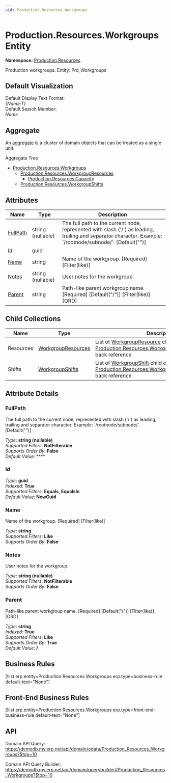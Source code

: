 ```yaml
---
uid: Production.Resources.Workgroups
---
```

# Production.Resources.Workgroups Entity

**Namespace:** [Production.Resources](Production.Resources.md)  

Production workgroups. Entity: Prd_Workgroups

## Default Visualization
Default Display Text Format:  
_{Name:T}_  
Default Search Member:  
_Name_  

## Aggregate
An [aggregate](https://docs.erp.net/tech/advanced/concepts/aggregates.html) is a cluster of domain objects that can be treated as a single unit.  

Aggregate Tree  
* [Production.Resources.Workgroups](Production.Resources.Workgroups.md)  
  * [Production.Resources.WorkgroupResources](Production.Resources.WorkgroupResources.md)  
    * [Production.Resources.Capacity](Production.Resources.Capacity.md)  
  * [Production.Resources.WorkgroupShifts](Production.Resources.WorkgroupShifts.md)  

## Attributes

| Name | Type | Description |
| ---- | ---- | --- |
| [FullPath](Production.Resources.Workgroups.md#fullpath) | string (nullable) | The full path to the current node, represented with slash ('/') as leading, trailing and separator character. Example: '/rootnode/subnode/'. [Default("")] 
| [Id](Production.Resources.Workgroups.md#id) | guid |  
| [Name](Production.Resources.Workgroups.md#name) | string | Name of the workgroup. [Required] [Filter(like)] 
| [Notes](Production.Resources.Workgroups.md#notes) | string (nullable) | User notes for the workgroup. 
| [Parent](Production.Resources.Workgroups.md#parent) | string | Path-like parent workgroup name. [Required] [Default("/")] [Filter(like)] [ORD] 

## Child Collections

| Name | Type | Description |
| ---- | ---- | --- |
| Resources | [WorkgroupResources](Production.Resources.WorkgroupResources.md) | List of [WorkgroupResource](Production.Resources.WorkgroupResources.md) child objects, based on the [Production.Resources.WorkgroupResource.Workgroup](Production.Resources.WorkgroupResources.md#workgroup) back reference 
| Shifts | [WorkgroupShifts](Production.Resources.WorkgroupShifts.md) | List of [WorkgroupShift](Production.Resources.WorkgroupShifts.md) child objects, based on the [Production.Resources.WorkgroupShift.Workgroup](Production.Resources.WorkgroupShifts.md#workgroup) back reference 


## Attribute Details

### FullPath

The full path to the current node, represented with slash ('/') as leading, trailing and separator character. Example: '/rootnode/subnode/'. [Default("")]

_Type_: **string (nullable)**  
_Supported Filters_: **NotFilterable**  
_Supports Order By_: **False**  
_Default Value_: ****  

### Id

_Type_: **guid**  
_Indexed_: **True**  
_Supported Filters_: **Equals, EqualsIn**  
_Default Value_: **NewGuid**  

### Name

Name of the workgroup. [Required] [Filter(like)]

_Type_: **string**  
_Supported Filters_: **Like**  
_Supports Order By_: **False**  

### Notes

User notes for the workgroup.

_Type_: **string (nullable)**  
_Supported Filters_: **NotFilterable**  
_Supports Order By_: **False**  

### Parent

Path-like parent workgroup name. [Required] [Default("/")] [Filter(like)] [ORD]

_Type_: **string**  
_Indexed_: **True**  
_Supported Filters_: **Like**  
_Supports Order By_: **True**  
_Default Value_: **/**  



## Business Rules

[!list erp.entity=Production.Resources.Workgroups erp.type=business-rule default-text="None"]

## Front-End Business Rules

[!list erp.entity=Production.Resources.Workgroups erp.type=front-end-business-rule default-text="None"]

## API

Domain API Query:
<https://demodb.my.erp.net/api/domain/odata/Production_Resources_Workgroups?$top=10>

Domain API Query Builder:
<https://demodb.my.erp.net/api/domain/querybuilder#Production_Resources_Workgroups?$top=10>

